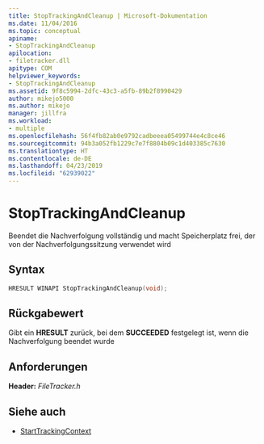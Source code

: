 ```yaml
---
title: StopTrackingAndCleanup | Microsoft-Dokumentation
ms.date: 11/04/2016
ms.topic: conceptual
apiname:
- StopTrackingAndCleanup
apilocation:
- filetracker.dll
apitype: COM
helpviewer_keywords:
- StopTrackingAndCleanup
ms.assetid: 9f8c5994-2dfc-43c3-a5fb-89b2f8990429
author: mikejo5000
ms.author: mikejo
manager: jillfra
ms.workload:
- multiple
ms.openlocfilehash: 56f4fb82ab0e9792cadbeeea05499744e4c8ce46
ms.sourcegitcommit: 94b3a052fb1229c7e7f8804b09c1d403385c7630
ms.translationtype: HT
ms.contentlocale: de-DE
ms.lasthandoff: 04/23/2019
ms.locfileid: "62939022"
---
```

# <a name="stoptrackingandcleanup"></a>StopTrackingAndCleanup
Beendet die Nachverfolgung vollständig und macht Speicherplatz frei, der von der Nachverfolgungssitzung verwendet wird

## <a name="syntax"></a>Syntax

```cpp
HRESULT WINAPI StopTrackingAndCleanup(void);
```

## <a name="return-value"></a>Rückgabewert
 Gibt ein **HRESULT** zurück, bei dem **SUCCEEDED** festgelegt ist, wenn die Nachverfolgung beendet wurde

## <a name="requirements"></a>Anforderungen
 **Header:** *FileTracker.h*

## <a name="see-also"></a>Siehe auch
- [StartTrackingContext](../msbuild/starttrackingcontext.md)